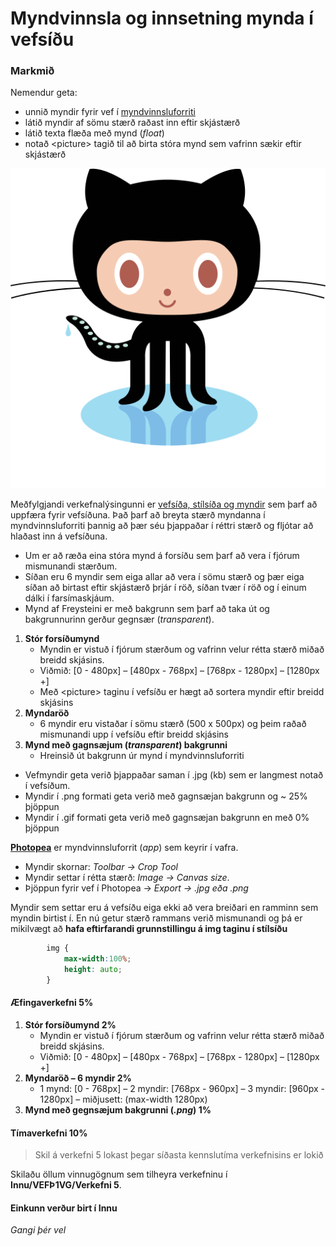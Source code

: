 # Myndvinnsla og innsetning mynda í vefsíðu

### Markmið

Nemendur geta:

* unnið myndir fyrir vef í [myndvinnsluforriti](https://www.photopea.com/)
* látið myndir af sömu stærð raðast inn eftir skjástærð 
* látið texta flæða með mynd (_float_)
* notað &lt;picture> tagið til að birta stóra mynd sem vafrinn sækir eftir skjástærð 

![Octocat](github-octocat.svg)

Meðfylgjandi verkefnalýsingunni er [vefsíða, stílsíða og myndir](Namsefni-6/README.md) sem þarf að uppfæra fyrir vefsíðuna. Það þarf að breyta stærð myndanna í myndvinnsluforriti þannig að þær séu þjappaðar í réttri stærð og fljótar að hlaðast inn á vefsíðuna. 

- Um er að ræða eina stóra mynd á forsíðu sem þarf að vera í fjórum mismunandi stærðum. 
- Síðan eru 6 myndir sem eiga allar að vera í sömu stærð og þær eiga síðan að birtast eftir skjástærð þrjár í röð, síðan tvær í röð og í einum dálki í farsímaskjáum. 
- Mynd af Freysteini er með bakgrunn sem þarf að taka út og bakgrunnurinn gerður gegnsær (_transparent_). 

1. **Stór forsíðumynd**
    * Myndin er vistuð í fjórum stærðum og vafrinn velur rétta stærð miðað breidd skjásins. 
    * Viðmið: [0 - 480px] – [480px - 768px] – [768px - 1280px] – [1280px +]
    * Með &lt;picture> taginu í vefsíðu er hægt að sortera myndir eftir breidd skjásins
1. **Myndaröð** 
    * 6 myndir eru vistaðar í sömu stærð  (500 x 500px) og þeim raðað mismunandi upp í vefsíðu eftir breidd skjásins
1. **Mynd með gagnsæjum (_transparent_) bakgrunni**
    * Hreinsið út bakgrunn úr mynd í myndvinnsluforriti 

* Vefmyndir geta verið þjappaðar saman í .jpg (kb) sem er langmest notað í vefsíðum. 
* Myndir í .png formati geta verið með gagnsæjan bakgrunn og ~ 25% þjöppun
* Myndir í .gif formati geta verið með gagnsæjan bakgrunn en með 0% þjöppun

**[Photopea](https://www.photopea.com/)** er myndvinnsluforrit (_app_) sem keyrir í vafra.

* Myndir skornar:  _Toolbar -> Crop Tool_
* Myndir settar í rétta stærð: _Image -> Canvas size_.
* Þjöppun fyrir vef  í Photopea  -> _Export -> .jpg eða .png_
    
Myndir sem settar eru á vefsíðu eiga ekki að vera breiðari en ramminn sem myndin birtist í. En nú getur stærð rammans verið mismunandi og þá er mikilvægt að **hafa eftirfarandi grunnstillingu á img taginu í stílsíðu** 

```CSS
        img { 
            max-width:100%;
            height: auto;
        }
```

#### Æfingaverkefni 5%

1. **Stór forsíðumynd 2%**
    * Myndin er vistuð í fjórum stærðum og vafrinn velur rétta stærð miðað breidd skjásins. 
    * Viðmið: [0 - 480px] – [480px - 768px] – [768px - 1280px] – [1280px +]
1. **Myndaröð – 6 myndir 2%**
    * 1 mynd: [0 - 768px] – 2 myndir: [768px - 960px] – 3 myndir: [960px - 1280px] – miðjusett: (max-width 1280px)
1. **Mynd með gegnsæjum bakgrunni	(_.png_) 1%**

#### Tímaverkefni 10%

> Skil á verkefni 5 lokast þegar síðasta kennslutíma verkefnisins er lokið

Skilaðu öllum vinnugögnum sem tilheyra verkefninu í **Innu/VEFÞ1VG/Verkefni 5**. 

#### Einkunn verður birt í Innu

_Gangi þér vel_


